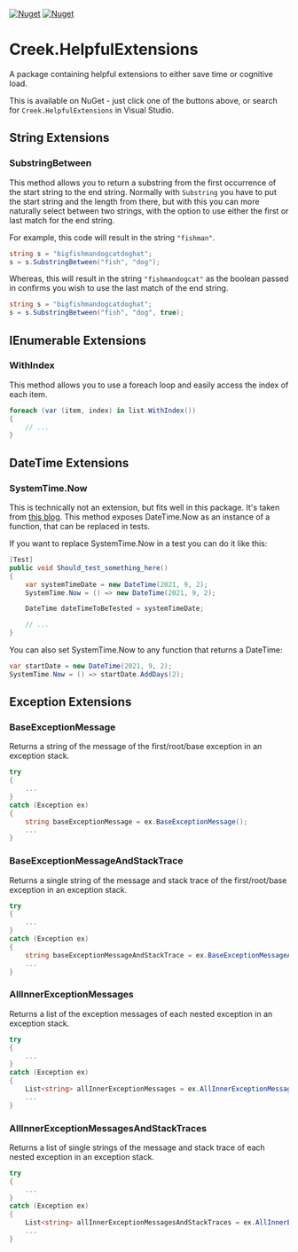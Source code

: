 [![Nuget](https://img.shields.io/nuget/v/Creek.HelpfulExtensions)](https://nuget.org/packages/Creek.HelpfulExtensions)
[![Nuget](https://img.shields.io/nuget/dt/Creek.HelpfulExtensions)](https://nuget.org/packages/Creek.HelpfulExtensions)


# Creek.HelpfulExtensions

 A package containing helpful extensions to either save time or cognitive load.

 This is available on NuGet - just click one of the buttons above, or search for `Creek.HelpfulExtensions` in Visual Studio.

## String Extensions

### SubstringBetween

This method allows you to return a substring from the first occurrence of the start string to the end string. Normally with `Substring` you have to put the start string and the length from there, but with this you can more naturally select between two strings, with the option to use either the first or last match for the end string.

For example, this code will result in the string `"fishman"`.

```csharp
string s = "bigfishmandogcatdoghat";
s = s.SubstringBetween("fish", "dog");
```

Whereas, this will result in the string `"fishmandogcat"` as the boolean passed in confirms you wish to use the last match of the end string.

```csharp
string s = "bigfishmandogcatdoghat";
s = s.SubstringBetween("fish", "dog", true);
```

## IEnumerable Extensions

### WithIndex

This method allows you to use a foreach loop and easily access the index of each item.

```csharp
foreach (var (item, index) in list.WithIndex())
{
    // ...
}
```

## DateTime Extensions

### SystemTime.Now

This is technically not an extension, but fits well in this package. It's taken from [this blog](https://lostechies.com/jimmybogard/2008/11/09/systemtime-versus-isystemclock-dependencies-revisited/). This method exposes DateTime.Now as an instance of a function, that can be replaced in tests.

If you want to replace SystemTime.Now in a test you can do it like this:

```csharp
[Test]
public void Should_test_something_here()
{
    var systemTimeDate = new DateTime(2021, 9, 2);
    SystemTime.Now = () => new DateTime(2021, 9, 2);

    DateTime dateTimeToBeTested = systemTimeDate;

    // ...
}
```

You can also set SystemTime.Now to any function that returns a DateTime:

```csharp
var startDate = new DateTime(2021, 9, 2);
SystemTime.Now = () => startDate.AddDays(2);
```

## Exception Extensions

### BaseExceptionMessage

Returns a string of the message of the first/root/base exception in an exception stack.

```csharp
try
{
    ...
}
catch (Exception ex)
{
    string baseExceptionMessage = ex.BaseExceptionMessage();
    ...
}
```

### BaseExceptionMessageAndStackTrace

Returns a single string of the message and stack trace of the first/root/base exception in an exception stack.

```csharp
try
{
    ...
}
catch (Exception ex)
{
    string baseExceptionMessageAndStackTrace = ex.BaseExceptionMessageAndStackTrace();
    ...
}
```

### AllInnerExceptionMessages

Returns a list of the exception messages of each nested exception in an exception stack.

```csharp
try
{
    ...
}
catch (Exception ex)
{
    List<string> allInnerExceptionMessages = ex.AllInnerExceptionMessages();
    ...
}
```

### AllInnerExceptionMessagesAndStackTraces

Returns a list of single strings of the message and stack trace of each nested exception in an exception stack.

```csharp
try
{
    ...
}
catch (Exception ex)
{
    List<string> allInnerExceptionMessagesAndStackTraces = ex.AllInnerExceptionMessagesAndStackTraces();
    ...
}
```